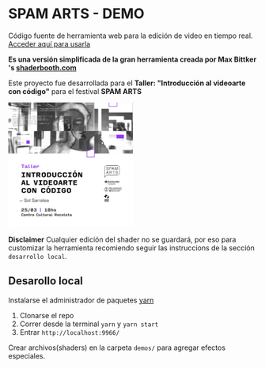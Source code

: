 # SPAM ARTS - DEMO

Código fuente de herramienta web para la edición de video en tiempo real. [Acceder aquí para usarla](https://spamarts-demo.solsarratea.world/)

**Es una versión simplificada de la gran herramienta creada por Max Bittker 's  [shaderbooth.com](shaderbooth.com)**

Este proyecto fue desarrollada para el **Taller: "Introducción al videoarte con código"** para el festival **SPAM ARTS**

<img width=50% src="docs/taller.jpeg"> </img>

**Disclaimer**
Cualquier edición del shader no se guardará, por eso para customizar la herramienta recomiendo seguir las instruccions de la sección `desarrollo local`.

## Desarollo local 

Instalarse el administrador de paquetes [yarn](https://github.com/yarnpkg/berry)

1. Clonarse el repo  
2. Correr desde la terminal `yarn` y `yarn start`
3. Entrar `http://localhost:9966/`

Crear archivos(shaders) en la carpeta `demos/` para agregar efectos especiales.
